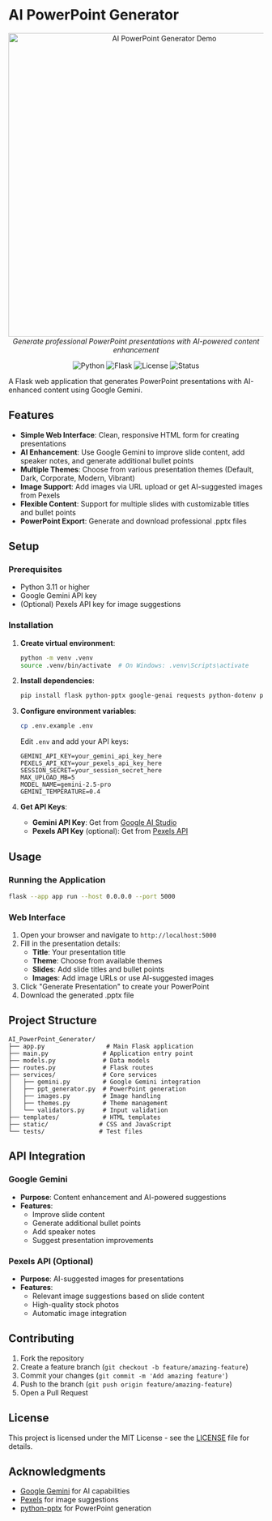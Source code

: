 # AI PowerPoint Generator

<div align="center">
  <img src="assets/ppt.avif" alt="AI PowerPoint Generator Demo" width="600"/>
  <br>
  <em>Generate professional PowerPoint presentations with AI-powered content enhancement</em>
</div>

<div align="center">
  
  ![Python](https://img.shields.io/badge/Python-3.11+-blue.svg)
  ![Flask](https://img.shields.io/badge/Flask-2.0+-green.svg)
  ![License](https://img.shields.io/badge/License-MIT-yellow.svg)
  ![Status](https://img.shields.io/badge/Status-Active-brightgreen.svg)
  
</div>

A Flask web application that generates PowerPoint presentations with AI-enhanced content using Google Gemini.

## Features

- **Simple Web Interface**: Clean, responsive HTML form for creating presentations
- **AI Enhancement**: Use Google Gemini to improve slide content, add speaker notes, and generate additional bullet points
- **Multiple Themes**: Choose from various presentation themes (Default, Dark, Corporate, Modern, Vibrant)
- **Image Support**: Add images via URL upload or get AI-suggested images from Pexels
- **Flexible Content**: Support for multiple slides with customizable titles and bullet points
- **PowerPoint Export**: Generate and download professional .pptx files

## Setup

### Prerequisites

- Python 3.11 or higher
- Google Gemini API key
- (Optional) Pexels API key for image suggestions

### Installation

1. **Create virtual environment**:
   ```bash
   python -m venv .venv
   source .venv/bin/activate  # On Windows: .venv\Scripts\activate
   ```

2. **Install dependencies**:
   ```bash
   pip install flask python-pptx google-genai requests python-dotenv pytest
   ```

3. **Configure environment variables**:
   ```bash
   cp .env.example .env
   ```
   
   Edit `.env` and add your API keys:
   ```
   GEMINI_API_KEY=your_gemini_api_key_here
   PEXELS_API_KEY=your_pexels_api_key_here
   SESSION_SECRET=your_session_secret_here
   MAX_UPLOAD_MB=5
   MODEL_NAME=gemini-2.5-pro
   GEMINI_TEMPERATURE=0.4
   ```

4. **Get API Keys**:
   - **Gemini API Key**: Get from [Google AI Studio](https://aistudio.google.com/app/apikey)
   - **Pexels API Key** (optional): Get from [Pexels API](https://www.pexels.com/api/)

## Usage

### Running the Application

```bash
flask --app app run --host 0.0.0.0 --port 5000
```

### Web Interface

1. Open your browser and navigate to `http://localhost:5000`
2. Fill in the presentation details:
   - **Title**: Your presentation title
   - **Theme**: Choose from available themes
   - **Slides**: Add slide titles and bullet points
   - **Images**: Add image URLs or use AI-suggested images
3. Click "Generate Presentation" to create your PowerPoint
4. Download the generated .pptx file

## Project Structure

```
AI_PowerPoint_Generator/
├── app.py                 # Main Flask application
├── main.py               # Application entry point
├── models.py             # Data models
├── routes.py             # Flask routes
├── services/             # Core services
│   ├── gemini.py         # Google Gemini integration
│   ├── ppt_generator.py  # PowerPoint generation
│   ├── images.py         # Image handling
│   ├── themes.py         # Theme management
│   └── validators.py     # Input validation
├── templates/            # HTML templates
├── static/              # CSS and JavaScript
└── tests/               # Test files
```

## API Integration

### Google Gemini
- **Purpose**: Content enhancement and AI-powered suggestions
- **Features**: 
  - Improve slide content
  - Generate additional bullet points
  - Add speaker notes
  - Suggest presentation improvements

### Pexels API (Optional)
- **Purpose**: AI-suggested images for presentations
- **Features**: 
  - Relevant image suggestions based on slide content
  - High-quality stock photos
  - Automatic image integration

## Contributing

1. Fork the repository
2. Create a feature branch (`git checkout -b feature/amazing-feature`)
3. Commit your changes (`git commit -m 'Add amazing feature'`)
4. Push to the branch (`git push origin feature/amazing-feature`)
5. Open a Pull Request

## License

This project is licensed under the MIT License - see the [LICENSE](LICENSE) file for details.

## Acknowledgments

- [Google Gemini](https://aistudio.google.com/) for AI capabilities
- [Pexels](https://www.pexels.com/) for image suggestions
- [python-pptx](https://python-pptx.readthedocs.io/) for PowerPoint generation
